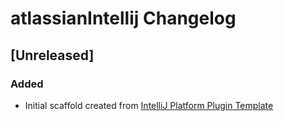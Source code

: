 <!-- Keep a Changelog guide -> https://keepachangelog.com -->

# atlassianIntellij Changelog

## [Unreleased]
### Added
- Initial scaffold created from [IntelliJ Platform Plugin Template](https://github.com/JetBrains/intellij-platform-plugin-template)

